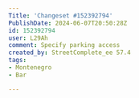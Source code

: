 ```yaml
---
Title: 'Changeset #152392794'
PublishDate: 2024-06-07T20:50:28Z
id: 152392794
user: L29Ah
comment: Specify parking access
created_by: StreetComplete_ee 57.4
tags:
- Montenegro
- Bar

---
```

